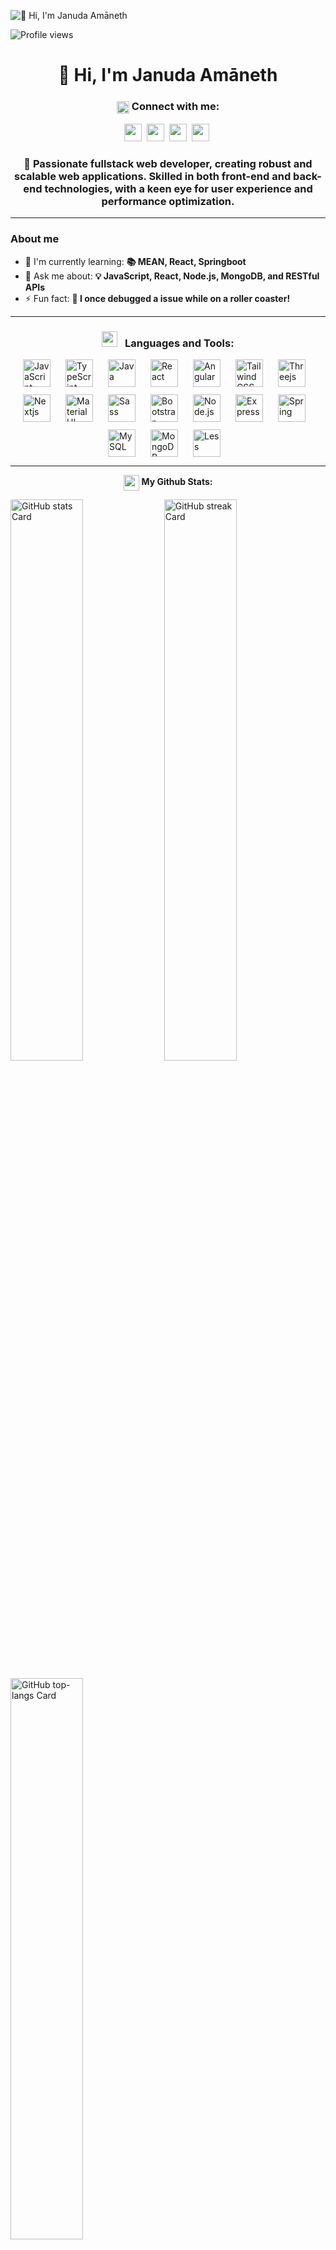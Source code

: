 ![👋 Hi, I'm Januda Amāneth](https://user-images.githubusercontent.com/74038190/213910845-af37a709-8995-40d6-be59-724526e3c3d7.gif)

![Profile views](https://komarev.com/ghpvc/?username=janudaio&label=Profile%20views&color=0e75b6&style=flat)

<div id="toc">
  <ul align="center" style="list-style: none">
    <summary>
      <h1>
        👋 Hi, I'm Januda Amāneth
      </h1>
    </summary>
  </ul>
</div>

<h3 align="center"> <img src="https://raw.githubusercontent.com/ShahriarShafin/ShahriarShafin/main/Assets/handshake.gif" alt="Handshake Icon" height="20" style="vertical-align: middle;"> Connect with me: </h3>
<p align="center"><a href="https://github.com/janudaio" target="_blank"><img src="https://img.shields.io/badge/GitHub-100000?style=plastic&logo=github&logoColor=white" height="28" style="margin-right: 4px"></a> <a href="https://www.linkedin.com/in/januda-amaneth-094124288" target="_blank"><img src="https://img.shields.io/badge/LinkedIn-0077B5?style=plastic&logo=linkedin&logoColor=white" height="28" style="margin-right: 4px"></a> <a href="https://www.reddit.com/user/YogurtSignal6461" target="_blank"><img src="https://img.shields.io/badge/Reddit-FF4500?style=plastic&logo=reddit&logoColor=white" height="28" style="margin-right: 4px"></a> <a href="https://www.codechef.com/users/heavy_rats_89" target="_blank"><img src="https://img.shields.io/badge/Codechef-%23B92B27.svg?style=plastic&&logo=Codechef&logoColor=white" height="28" style="margin-right: 4px"></a></p>

 **<h3 align="center">🚀 Passionate fullstack web developer, creating robust and scalable web applications. Skilled in both front-end and back-end technologies, with a keen eye for user experience and performance optimization.</h3>**
 
<hr></hr>

**<h3 align="left">About me</h3>**

- 🌱 I'm currently learning: **📚 MEAN, React, Springboot**
- 💬 Ask me about: **💡 JavaScript, React, Node.js, MongoDB, and RESTful APIs**
- ⚡ Fun fact: **🎢 I once debugged a issue while on a roller coaster!**

<hr></hr>

<h3 align="center"><img src = 'https://media2.giphy.com/media/QssGEmpkyEOhBCb7e1/giphy.gif?cid=ecf05e47a0n3gi1bfqntqmob8g9aid1oyj2wr3ds3mg700bl&rid=giphy.gif' top=12px width = 25px> &nbsp; Languages and Tools: </h3>

<div style="display: flex; flex-wrap: wrap; gap: 12px; justify-content: center;"><img src="https://skillicons.dev/icons?i=javascript" height="44" alt="JavaScript" style="margin-right: 12px"> <img src="https://skillicons.dev/icons?i=typescript" height="44" alt="TypeScript" style="margin-right: 12px"> <img src="https://skillicons.dev/icons?i=java" height="44" alt="Java" style="margin-right: 12px"> <img src="https://skillicons.dev/icons?i=react" height="44" alt="React" style="margin-right: 12px"> <img src="https://skillicons.dev/icons?i=angular" height="44" alt="Angular" style="margin-right: 12px"> <img src="https://skillicons.dev/icons?i=tailwind" height="44" alt="Tailwind CSS" style="margin-right: 12px"> <img src="https://skillicons.dev/icons?i=threejs" height="44" alt="Threejs" style="margin-right: 12px"> <img src="https://skillicons.dev/icons?i=nextjs" height="44" alt="Nextjs" style="margin-right: 12px"> <img src="https://skillicons.dev/icons?i=materialui" height="44" alt="Material UI" style="margin-right: 12px"> <img src="https://skillicons.dev/icons?i=sass" height="44" alt="Sass" style="margin-right: 12px"> <img src="https://skillicons.dev/icons?i=bootstrap" height="44" alt="Bootstrap" style="margin-right: 12px"> <img src="https://skillicons.dev/icons?i=nodejs" height="44" alt="Node.js" style="margin-right: 12px"> <img src="https://skillicons.dev/icons?i=express" height="44" alt="Express" style="margin-right: 12px"> <img src="https://skillicons.dev/icons?i=spring" height="44" alt="Spring" style="margin-right: 12px"> <img src="https://skillicons.dev/icons?i=mysql" height="44" alt="MySQL" style="margin-right: 12px"> <img src="https://skillicons.dev/icons?i=mongodb" height="44" alt="MongoDB" style="margin-right: 12px"> <img src="https://cdn.jsdelivr.net/gh/devicons/devicon/icons/less/less-plain-wordmark.svg" height="44" alt="Less" style="margin-right: 12px"></div>

<hr></hr>

<p align="center"> <img src="https://media.giphy.com/media/iY8CRBdQXODJSCERIr/giphy.gif" width="25" style="vertical-align: middle;"> <b> My Github Stats: </b> </p>

<p align="left">
  <img width="48%" src="https://github-readme-stats.vercel.app/api?username=janudaio&theme=tokyonight&cache_seconds=1800&border_radius=4&hide_title=false&hide_rank=false&show_icons=true&include_all_commits=true&line_height=25" alt="GitHub stats Card" />
  <img width="48%" src="https://streak-stats.demolab.com/?user=janudaio&theme=tokyonight&hide_border=false&border_radius=4.5&date_format=M+j%5B%2C+Y%5D&mode=daily&disable_animations=false&hide_total_contributions=false&hide_current_streak=false&hide_longest_streak=false&exclude_days=&locale=en&card_height=200" alt="GitHub streak Card" />
</p>

<p align="left">
  <img width="48%" src="https://github-readme-stats.vercel.app/api/top-langs?username=janudaio&theme=tokyonight&cache_seconds=1800&border_radius=4&hide_title=false&layout=compact&langs_count=5&card_width=400&hide_progress=false" alt="GitHub top-langs Card" />
</p>

